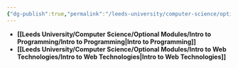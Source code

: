 ```yaml
---
{"dg-publish":true,"permalink":"/leeds-university/computer-science/optional-modules/optional-modules/","tags":["Signpost"]}
---
```


- **[[Leeds University/Computer Science/Optional Modules/Intro to Programming/Intro to Programming\|Intro to Programming]]**
- **[[Leeds University/Computer Science/Optional Modules/Intro to Web Technologies/Intro to Web Technologies\|Intro to Web Technologies]]**
